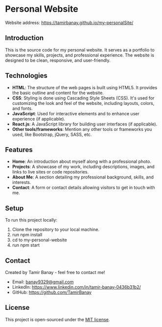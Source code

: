 # Personal Website
Website address: https://tamirbanay.github.io/my-personalSite/

## Introduction

This is the source code for my personal website. It serves as a portfolio to showcase my skills, projects, and professional experience. The website is designed to be clean, responsive, and user-friendly.

## Technologies

- **HTML**: The structure of the web pages is built using HTML5. It provides the basic outline and content for the website.
- **CSS**: Styling is done using Cascading Style Sheets (CSS). It's used for customizing the look and feel of the website, including layouts, colors, and fonts.
- **JavaScript**: Used for interactive elements and to enhance user experience (if applicable).
- **React.js**: A JavaScript library for building user interfaces (if applicable).
- **Other tools/frameworks**: Mention any other tools or frameworks you used, like Bootstrap, jQuery, SASS, etc.

## Features

- **Home**: An introduction about myself along with a professional photo.
- **Projects**: A showcase of my work, including descriptions, images, and links to live sites or code repositories.
- **About Me**: A section detailing my professional background, skills, and interests.
- **Contact**: A form or contact details allowing visitors to get in touch with me.

## Setup

To run this project locally:

1. Clone the repository to your local machine.
2. run npm install
3. cd to my-personal-website
4. run npm start

## Contact

Created by Tamir Banay - feel free to contact me!

- Email: banay9329@gmail.com
- LinkedIn: https://www.linkedin.com/in/tamir-banay-0436b31b2/
- GitHub: https://github.com/TamirBanay

## License

This project is open-sourced under the [MIT license](https://opensource.org/licenses/MIT).

